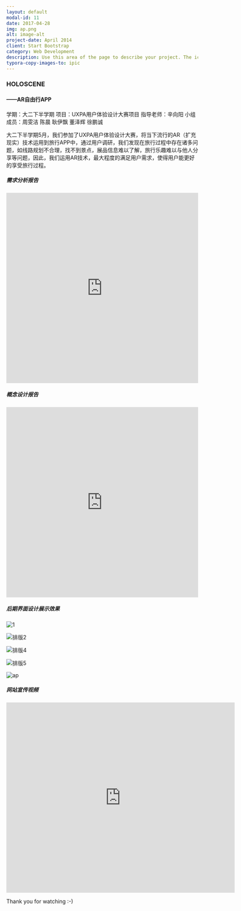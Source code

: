 ```yaml
---
layout: default
modal-id: 11
date: 2017-04-28
img: ap.png
alt: image-alt
project-date: April 2014
client: Start Bootstrap
category: Web Development
description: Use this area of the page to describe your project. The icon above is part of a free icon set by <a href="https://sellfy.com/p/8Q9P/jV3VZ/">Flat Icons</a>. On their website, you can download their free set with 16 icons, or you can purchase the entire set with 146 icons for only $12!
typora-copy-images-to: ipic
---
```


### HOLOSCENE



#### ——AR自由行APP



学期：大二下半学期                              项目：UXPA用户体验设计大赛项目                              指导老师：辛向阳                              小组成员：周雯洁    陈晨    耿伊飘    董泽辉    徐鹏诚





大二下半学期5月，我们参加了UXPA用户体验设计大赛，将当下流行的AR（扩充现实）技术运用到旅行APP中，通过用户调研，我们发现在旅行过程中存在诸多问题，如线路规划不合理，找不到景点，展品信息难以了解，旅行乐趣难以与他人分享等问题，因此，我们运用AR技术，最大程度的满足用户需求，使得用户能更好的享受旅行过程。





##### 需求分析报告



<iframe width="100%" height="500" src="https://zhoucarol.github.io/resource/10.pdf" frameborder="0"> </iframe>







##### 概念设计报告



<iframe width="100%" height="500" src="https://zhoucarol.github.io/resource/11.pdf" frameborder="0"> </iframe>





##### 后期界面设计展示效果



![1](http://ww4.sinaimg.cn/large/006tNbRwgy1ff89wto7oyj30jq0dy45e.jpg)

![排版2](http://ww1.sinaimg.cn/large/006tNbRwgy1ff89wym7ygj30jq0dyn2x.jpg)

![排版4](http://ww1.sinaimg.cn/large/006tNbRwgy1ff89xb98b7j30jq0dyq9y.jpg)

![排版5](http://ww4.sinaimg.cn/large/006tNbRwgy1ff89xhr0i6j30jq0dy7bl.jpg)

![ap](http://ww1.sinaimg.cn/large/006tNbRwgy1ff8a98z8s7j30jq0dsn47.jpg)



##### 网站宣传视频

<iframe width="600" height="500" src="https://player.youku.com/embed/XMjc0MDU5OTkwNA==" frameborder="0"> </iframe>









Thank you for watching  :-)

